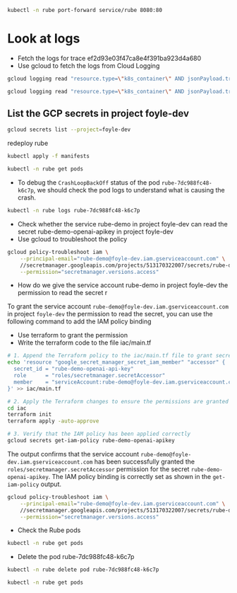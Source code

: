 ```sh
kubectl -n rube port-forward service/rube 8080:80
```

# Look at logs

* Fetch the logs for trace ef2d93e03f47ca8e4f391ba923d4a680
* Use gcloud to fetch the logs from Cloud Logging

```bash {"id":"01JAV9WVEKJ7BH09D4DZ207JS4","interactive":"false"}
gcloud logging read "resource.type=\"k8s_container\" AND jsonPayload.traceId=\"ef2d93e03f47ca8e4f391ba923d4a680\"" --limit=100 --format="table(severity,timestamp,jsonPayload.message)"
```

```bash
gcloud logging read "resource.type=\"k8s_container\" AND jsonPayload.traceId=\"ef2d93e03f47ca8e4f391ba923d4a680\"" --limit=100 --format=yaml
```

##  List the GCP secrets in project foyle-dev

```bash {"id":"01JAVA11G7MTAZ9G6F5QPN3FYX","interactive":"false"}
gcloud secrets list --project=foyle-dev
```

redeploy rube

```bash {"id":"01JAVA22CPD5CB5H6YKNKBHTFY","interactive":"false"}
kubectl apply -f manifests
```

```bash {"interactive":"false"}
kubectl -n rube get pods
```

* To debug the `CrashLoopBackOff` status of the pod `rube-7dc988fc48-k6c7p`, we should check the pod logs to understand what is causing the crash.

```bash {"id":"01JAVA3QJQXS2PZNWD5WSRP4WW","interactive":"false"}
kubectl -n rube logs rube-7dc988fc48-k6c7p
```

* Check whether the service rube-demo in project foyle-dev can read the secret rube-demo-openai-apikey in project foyle-dev
* Use gcloud to troubleshoot the policy

```bash {"id":"01JAVA7B8TMQK6BPFWC68VFSTB","interactive":"false"}
gcloud policy-troubleshoot iam \
    --principal-email="rube-demo@foyle-dev.iam.gserviceaccount.com" \
    //secretmanager.googleapis.com/projects/513170322007/secrets/rube-demo-openai-apikey \
    --permission="secretmanager.versions.access"
```

* How do we give the service account rube-demo in project foyle-dev the permission to read the secret r

To grant the service account `rube-demo@foyle-dev.iam.gserviceaccount.com` in project `foyle-dev` the permission to read the secret, you can use the following command to add the IAM policy binding

* Use terraform to grant the permission
* Write the terraform code to the file iac/main.tf

```bash {"id":"01JAVAABCF98AQ2FYGRRNJ2F8N","interactive":"false"}
# 1. Append the Terraform policy to the iac/main.tf file to grant secret accessor permissions
echo 'resource "google_secret_manager_secret_iam_member" "accessor" {
  secret_id = "rube-demo-openai-api-key"
  role      = "roles/secretmanager.secretAccessor"
  member    = "serviceAccount:rube-demo@foyle-dev.iam.gserviceaccount.com"
}' >> iac/main.tf
```

```bash {"id":"01JAVAAWWH6RF8W4KXQHHTNYT4","interactive":"true"}
# 2. Apply the Terraform changes to ensure the permissions are granted
cd iac
terraform init
terraform apply -auto-approve
```

```bash {"id":"01JAVAD7N2DTDS23CT9VPXTT8R","interactive":"false"}
# 3. Verify that the IAM policy has been applied correctly
gcloud secrets get-iam-policy rube-demo-openai-apikey
```

The output confirms that the service account `rube-demo@foyle-dev.iam.gserviceaccount.com` has been successfully granted the `roles/secretmanager.secretAccessor` permission for the secret `rube-demo-openai-apikey`. The IAM policy binding is correctly set as shown in the `get-iam-policy` output.

```bash {"id":"01JAVADVWA922DQZQX7J31V8QM","interactive":"false"}
gcloud policy-troubleshoot iam \
    --principal-email="rube-demo@foyle-dev.iam.gserviceaccount.com" \
    //secretmanager.googleapis.com/projects/513170322007/secrets/rube-demo-openai-apikey \
    --permission="secretmanager.versions.access"
```

* Check the Rube pods

```bash {"id":"01JAVAGMWH977V4RQ59YZXE993","interactive":"false"}
kubectl -n rube get pods
```

* Delete the pod rube-7dc988fc48-k6c7p

```bash {"id":"01JAVAH6ZTDN9NK5GKQXS3FNQZ","interactive":"false"}
kubectl -n rube delete pod rube-7dc988fc48-k6c7p
```

```sh
kubectl -n rube get pods
```